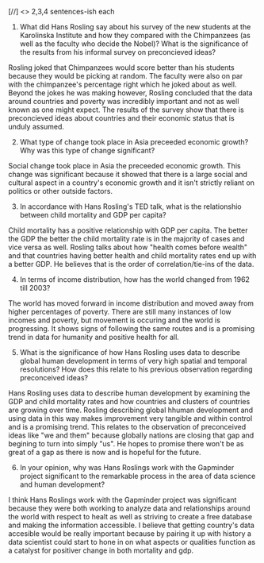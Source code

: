 [//] <> 2,3,4 sentences-ish each

1. What did Hans Rosling say about his survey of the new students at the Karolinska Institute and how they compared with the Chimpanzees (as well as the faculty who decide the Nobel)? What is the significance of the results from his informal survey on preconcieved ideas?

Rosling joked that Chimpanzees would score better than his students because they would be picking at random. The faculty were also on par with the chimpanzee's percentage right which he joked about as well. Beyond the jokes he was making however, Rosling concluded that the data around countries and poverty was incredibly important and not as well known as one might expect. The results of the survey show that there is preconcieved ideas about countries and their economic status that is unduly assumed. 

2. What type of change took place in Asia preceeded economic growth? Why was this type of change significant?

Social change took place in Asia the preceeded economic growth. This change was significant because it showed that there is a large social and cultural aspect in a country's economic growth and it isn't strictly reliant on politics or other outside factors. 

3. In accordance with Hans Rosling's TED talk, what is the relationshio between child mortality and GDP per capita?

Child mortality has a positive relationship with GDP per capita. The better the GDP the better the child mortality rate is in the majority of cases and vice versa as well. Rosling talks about how "health comes before wealth" and that countries having better health and child mortality rates end up with a better GDP. He believes that is the order of correlation/tie-ins of the data. 

4. In terms of income distribution, how has the world changed from 1962 till 2003?

The world has moved forward in income distribution and moved away from higher percentages of poverty. There are still many instances of low incomes and poverty, but movement is occuring and the world is progressing. It shows signs of following the same routes and is a promising trend in data for humanity and positive health for all. 

5. What is the significance of how Hans Rosling uses data to describe global human development in terms of very high spatial and temporal resolutions? How does this relate to his previous observation regarding preconceived ideas?

Hans Rosling uses data to describe human development by examining the GDP and child mortality rates and how countries and clusters of countries are growing over time. Rosling describing global hhuman development and using data in this way makes improvement very tangible and within control and is a promising trend. This relates to the observation of preconceived ideas like "we and them" because globally nations are closing that gap and begining to turn into simply "us". He hopes to promise there won't be as great of a gap as there is now and is hopeful for the future. 


6. In your opinion, why was Hans Roslings work with the Gapminder project significant to the remarkable process in the area of data science and human development?

I think Hans Roslings work with the Gapminder project was significant because they were both working to analyze data and relationships around the world with respect to healt as well as striving to create a free database and making the information accessible. I believe that getting country's data accesible would be really important because by pairing it up with history a data scientist could start to hone in on what aspects or qualities function as a catalyst for positiver change in both mortality and gdp. 
